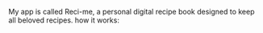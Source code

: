 My app is called Reci-me, a personal digital recipe book designed to keep all beloved recipes.
how it works:
